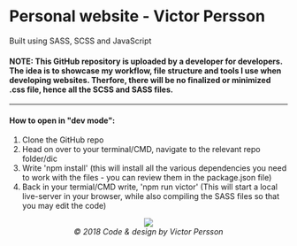 # Personal website - Victor Persson
Built using SASS, SCSS and JavaScript
 #### NOTE: This GitHub repository is uploaded by a developer for developers. The idea is to showcase my workflow, file structure and tools I use when developing websites. Therfore, there will be no finalized or minimized .css file, hence all the SCSS and SASS files. 
 ---
#### How to open in "dev mode":
<ol>
  <li>Clone the GitHub repo</li>
  <li>Head on over to your terminal/CMD, navigate to the relevant repo folder/dic</li>
  <li>Write 'npm install' (this will install all the various dependencies you need to work with the files - you can review them in the package.json file)</li>
  <li>Back in your termial/CMD write, 'npm run victor' (This will start a local live-server in your browser, while also compiling the SASS files so that you may edit the code)</li>
 </ol>

<p align="center">
  <img src="https://i.imgur.com/Pn4eHyK.png"><br>
  <i>© 2018 Code & design by Victor Persson </i>
</p>
